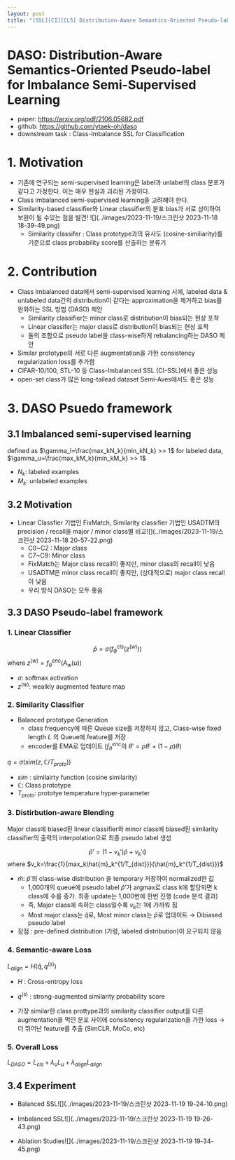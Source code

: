 ```yaml
---
layout: post
title: "[SSL][CI][CLS] Distribution-Aware Semantics-Oriented Pseudo-label for Imbalance Semi-Supervised Learning"
---
```

# DASO: Distribution-Aware  Semantics-Oriented Pseudo-label for Imbalance Semi-Supervised Learning

- paper: https://arxiv.org/pdf/2106.05682.pdf
- github: https://github.com/ytaek-oh/daso
- downstream task : Class-Imbalance SSL for Classification

# 1. Motivation

- 기존에 연구되는 semi-supervised learning은 label과 unlabel의 class 분포가 같다고 가정한다. 이는 매우 현실과 괴리된 가정이다.
- Class imbalanced semi-supervised learning을 고려해야 한다.
- Similarity-based classifier와 Linear classifier의 분포 bias가 서로 상이하여 보완이 될 수있는 점을 발견!
  ![](../images/2023-11-19/스크린샷 2023-11-18 18-39-49.png)
  - Similarity classifer : Class prototype과의 유사도 (cosine-similiarity)를 기준으로 class probability score를 산출하는 분류기

# 2. Contribution

- Class Imbalanced data에서 semi-supervised learning 시에, labeled data & unlabeled data간의 distribution이 같다는 approximation을 제거하고 bias를 완화하는 SSL 방법 (DASO) 제안
  - Similarity classifier는 minor class로 distribution이 bias되는 현상 포착
  - Linear classifer는 major class로 distribution이 bias되는 현상 포착
  - 둘의 조합으로 pseudo label을 class-wise하게 rebalancing하는 DASO 제안
- Similar prototype의 서로 다른 augmentation을 가한 consistency regularization loss를 추가함
- CIFAR-10/100, STL-10 등 Class-Imbalanced SSL (CI-SSL)에서 좋은 성능
- open-set class가 많은 long-tailead dataset Semi-Aves에서도 좋은 성능

# 3. DASO Psuedo framework

## 3.1 Imbalanced semi-supervised learning

defined as  $\gamma_l=\frac{max_kN_k}{min_kN_k} >> 1$ for labeled data, $\gamma_u=\frac{max_kM_k}{min_kM_k} >> 1$ 

- $N_k$: labeled examples
- $M_k$: unlabeled examples

## 3.2 Motivation

- Linear Classfier 기법인 FixMatch, Similarity classifier 기법인 USADTM의 precision / recall을 major / minor class별 비교![](../images/2023-11-19/스크린샷 2023-11-18 20-57-22.png)
  - C0~C2 : Major class
  - C7~C9: Minor class
  - FixMatch는 Major class recall이 좋지만, minor class의 recall이 낮음
  - USADTM은 minor class recall이 좋지만, (상대적으로) major class recall이 낮음
  - 우리 방식 DASO는 모두 좋음

## 3.3 DASO Pseudo-label framework

### 1. Linear Classifier

$$\hat{p}=\sigma(f_{\phi}^{cls}(z^{(w)}))$$ where $z^{(w)}=f_{\theta}^{enc}(A_w(u))$

- $\sigma$: softmax activation
- $z^{(w)}$: wealkly augmented feature map

### 2. Similarity Classifier

- Balanced prototype Generation
  - class frequency에 따른 Queue size를 저장하지 않고, Class-wise fixed length $L$ 의 Queue에 feature를 저장
  - encoder를 EMA로 업데이트 ($f_{\theta}^{enc}$의 $\theta'=\rho\theta'+(1-\rho)\theta$)

$q=\sigma(sim(z, \mathbb{C}/T_{proto}))$

- $sim$ : similairty function (cosine similarity)
- $\mathbb{C}$: Class prototype
- $T_{proto}$: prototye temperature hyper-parameter

### 3. Distirbution-aware Blending

Major class에 biased된 linear classifier와 minor class에 biased된 similarity classifier의 출력의 interpolation으로 최종 pseudo label 생성

$$\hat{p}'=(1-v_k')\hat{p}+v_k'\hat{q}$$ where $v_k=\frac{1}{max_k\hat{m}_k^{1/T_{dist}}}(\hat{m}_k^{1/T_{dist}})$

- $\hat{m}$: $\hat{p}'$의 class-wise distribution 을 temporary 저장하여 normalized한 값
  - 1,000개의 queue에 pseudo label $\hat{p}'$가 argmax로 class k에 할당되면 k class에 수를 증가. 최종 update는 1,000번에 한번 진행 (code 분석 결과)
  - 즉, Major class에 속하는 class일수록 $v_k$는 1에 가까워 짐
  - Most major class는 $\hat{q}$로, Most minor class는 $\hat{p}$로 업데이트 → Dibiased pseudo label
- 장점 : pre-defined distribution (가령, labeled distribution)이 요구되지 않음

### 4. Semantic-aware Loss

$L_{align}=H(\hat{q}, q^{(s)})$

- $H$ : Cross-entropy loss
- $q^{(s)}$ : strong-augmented similarity probability score

- 가장 similar한 class prottype과의 similarity classifier output을 다른 augmentation을 먹인 분포 사이에 consistency regularization을 가한 loss → 더 뛰어난 feature를 추출 (SimCLR, MoCo, etc)

### 5. Overall Loss

$L_{DASO}=L_{cls}+\lambda_uL_u+\lambda_{align}L_{align}$

## 3.4 Experiment

- Balanced SSL![](../images/2023-11-19/스크린샷 2023-11-19 19-24-10.png)

- Imbalanced SSL![](../images/2023-11-19/스크린샷 2023-11-19 19-26-43.png)

- Ablation Studies![](../images/2023-11-19/스크린샷 2023-11-19 19-34-45.png)
